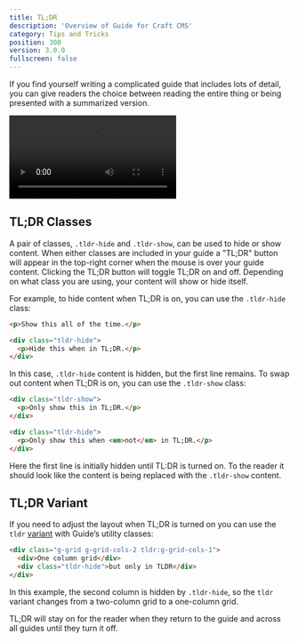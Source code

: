 ```yaml
---
title: TL;DR
description: 'Overview of Guide for Craft CMS'
category: Tips and Tricks
position: 300
version: 3.0.0
fullscreen: false
---
```


If you find yourself writing a complicated guide that includes lots of detail, you can give readers the choice between reading the entire thing or being presented with a summarized version.

<video src="https://wbrowar.us-east-1.linodeobjects.com/static/guide-docs/guide-tldr.mov?mtime=20210821161901&focal=none" autoplay controls loop></video

## TL;DR Classes

A pair of classes, `.tldr-hide` and `.tldr-show`, can be used to hide or show content. When either classes are included in your guide a "TL;DR" button will appear in the top-right corner when the mouse is over your guide content. Clicking the TL;DR button will toggle TL;DR on and off. Depending on what class you are using, your content will show or hide itself.

For example, to hide content when TL;DR is on, you can use the `.tldr-hide` class:

```html
<p>Show this all of the time.</p>

<div class="tldr-hide">
  <p>Hide this when in TL;DR.</p>
</div>
```

In this case, `.tldr-hide` content is hidden, but the first line remains. To swap out content when TL;DR is on, you can use the `.tldr-show` class:

```html
<div class="tldr-show">
  <p>Only show this in TL;DR.</p>
</div>

<div class="tldr-hide">
  <p>Only show this when <em>not</em> in TL;DR.</p>
</div>
```

Here the first line is initially hidden until TL:DR is turned on. To the reader it should look like the content is being replaced with the `.tldr-show` content.

## TL;DR Variant

If you need to adjust the layout when TL;DR is turned on you can use the `tldr` [variant](/styling-guides#variants) with Guide’s utility classes:

```html
<div class="g-grid g-grid-cols-2 tldr:g-grid-cols-1">
  <div>One column grid</div>
  <div class="tldr-hide">but only in TLDR</div>
</div>
```

In this example, the second column is hidden by `.tldr-hide`, so the `tldr` variant changes from a two-column grid to a one-column grid.

<alert type="info">

TL;DR will stay on for the reader when they return to the guide and across all guides until they turn it off.

</alert>